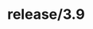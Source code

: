 ---
title: "release/3.9"
description: >
  release/3.9 CHANGELOG 汇总，最近发布版本: v3.9.10 , 时间: 2023-05-10
weight: -39
---